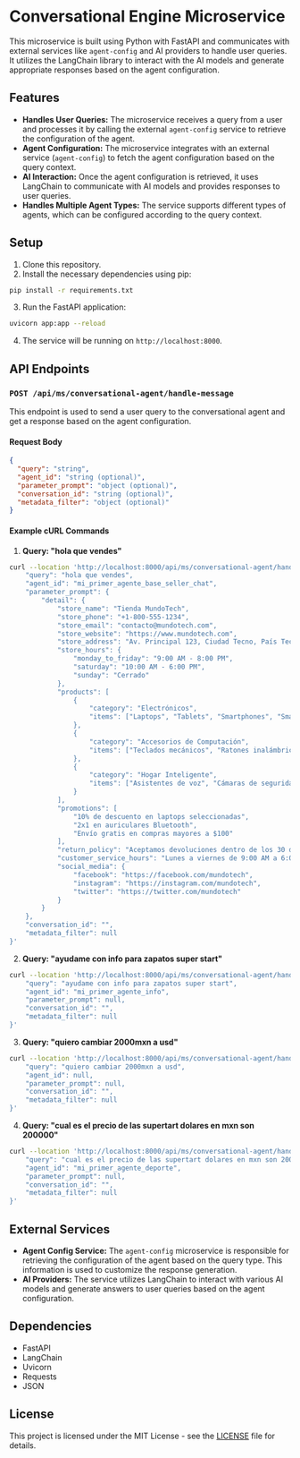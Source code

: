 
# Conversational Engine Microservice

This microservice is built using Python with FastAPI and communicates with external services like `agent-config` and AI providers to handle user queries. It utilizes the LangChain library to interact with the AI models and generate appropriate responses based on the agent configuration.

## Features

- **Handles User Queries:** The microservice receives a query from a user and processes it by calling the external `agent-config` service to retrieve the configuration of the agent.
- **Agent Configuration:** The microservice integrates with an external service (`agent-config`) to fetch the agent configuration based on the query context.
- **AI Interaction:** Once the agent configuration is retrieved, it uses LangChain to communicate with AI models and provides responses to user queries.
- **Handles Multiple Agent Types:** The service supports different types of agents, which can be configured according to the query context.

## Setup

1. Clone this repository.
2. Install the necessary dependencies using pip:

```bash
pip install -r requirements.txt
```

3. Run the FastAPI application:

```bash
uvicorn app:app --reload
```

4. The service will be running on `http://localhost:8000`.

## API Endpoints

### `POST /api/ms/conversational-agent/handle-message`

This endpoint is used to send a user query to the conversational agent and get a response based on the agent configuration.

#### Request Body

```json
{
  "query": "string", 
  "agent_id": "string (optional)",
  "parameter_prompt": "object (optional)",
  "conversation_id": "string (optional)",
  "metadata_filter": "object (optional)"
}
```

#### Example cURL Commands

1. **Query: "hola que vendes"**

```bash
curl --location 'http://localhost:8000/api/ms/conversational-agent/handle-message' --header 'Content-Type: application/json' --data-raw '{
    "query": "hola que vendes",
    "agent_id": "mi_primer_agente_base_seller_chat",
    "parameter_prompt": {
        "detail": {
            "store_name": "Tienda MundoTech",
            "store_phone": "+1-800-555-1234",
            "store_email": "contacto@mundotech.com",
            "store_website": "https://www.mundotech.com",
            "store_address": "Av. Principal 123, Ciudad Tecno, País Tech",
            "store_hours": {
                "monday_to_friday": "9:00 AM - 8:00 PM",
                "saturday": "10:00 AM - 6:00 PM",
                "sunday": "Cerrado"
            },
            "products": [
                {
                    "category": "Electrónicos",
                    "items": ["Laptops", "Tablets", "Smartphones", "Smartwatches", "Auriculares Bluetooth"]
                },
                {
                    "category": "Accesorios de Computación",
                    "items": ["Teclados mecánicos", "Ratones inalámbricos", "Monitores 4K", "Cables HDMI", "Bases de refrigeración"]
                },
                {
                    "category": "Hogar Inteligente",
                    "items": ["Asistentes de voz", "Cámaras de seguridad", "Enchufes inteligentes", "Luces LED inteligentes", "Termostatos inteligentes"]
                }
            ],
            "promotions": [
                "10% de descuento en laptops seleccionadas",
                "2x1 en auriculares Bluetooth",
                "Envío gratis en compras mayores a $100"
            ],
            "return_policy": "Aceptamos devoluciones dentro de los 30 días posteriores a la compra con recibo original. Los productos deben estar en condiciones originales.",
            "customer_service_hours": "Lunes a viernes de 9:00 AM a 6:00 PM",
            "social_media": {
                "facebook": "https://facebook.com/mundotech",
                "instagram": "https://instagram.com/mundotech",
                "twitter": "https://twitter.com/mundotech"
            }
        }
    },
    "conversation_id": "",
    "metadata_filter": null
}'
```

2. **Query: "ayudame con info para zapatos super start"**

```bash
curl --location 'http://localhost:8000/api/ms/conversational-agent/handle-message' --header 'Content-Type: application/json' --data '{
    "query": "ayudame con info para zapatos super start",
    "agent_id": "mi_primer_agente_info",
    "parameter_prompt": null,
    "conversation_id": "",
    "metadata_filter": null
}'
```

3. **Query: "quiero cambiar 2000mxn a usd"**

```bash
curl --location 'http://localhost:8000/api/ms/conversational-agent/handle-message' --header 'Content-Type: application/json' --data '{
    "query": "quiero cambiar 2000mxn a usd",
    "agent_id": null,
    "parameter_prompt": null,
    "conversation_id": "",
    "metadata_filter": null
}'
```

4. **Query: "cual es el precio de las supertart dolares en mxn son 200000"**

```bash
curl --location 'http://localhost:8000/api/ms/conversational-agent/handle-message' --header 'Content-Type: application/json' --data '{
    "query": "cual es el precio de las supertart dolares en mxn son 200000",
    "agent_id": "mi_primer_agente_deporte",
    "parameter_prompt": null,
    "conversation_id": "",
    "metadata_filter": null
}'
```

## External Services

- **Agent Config Service:** The `agent-config` microservice is responsible for retrieving the configuration of the agent based on the query type. This information is used to customize the response generation.
- **AI Providers:** The service utilizes LangChain to interact with various AI models and generate answers to user queries based on the agent configuration.

## Dependencies

- FastAPI
- LangChain
- Uvicorn
- Requests
- JSON

## License

This project is licensed under the MIT License - see the [LICENSE](LICENSE) file for details.

